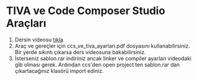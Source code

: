 # TIVA ve Code Composer Studio Araçları

 1. Dersin videosu [tıkla](https://www.youtube.com/watch?v=as40mMHQrPs&list=PL-eKWUr5h4myBzqmyVgmhaZztvl7gbR4E&index=1)
 2. Araç ve gereçler için ccs_ve_tiva_ayarlari.pdf dosyasını kullanabilirsiniz. Bir yerde sıkıntı çıkarsa ders videosuna bakabilirsiniz.
 3. İsterseniz sablon.rar indiriniz ancak linker ve compiler ayarları videodaki gib olması gerek. Ardından ccs'den open project ten sablon.rar dan çıkartacağınız klasörü import ediniz.
